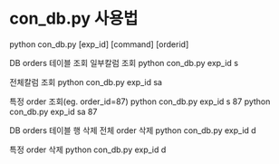 # con_db.py 사용법
python con_db.py [exp_id] [command] [orderid]

DB orders 테이블 조회
일부칼럼 조회
python con_db.py exp_id s

전체칼럼 조회
python con_db.py exp_id sa

특정 order 조회(eg. order_id=87)
python con_db.py exp_id s 87
python con_db.py exp_id sa 87


DB orders 테이블 행 삭제
전체 order 삭제
python con_db.py exp_id d

특정 order 삭제
python con_db.py exp_id d

